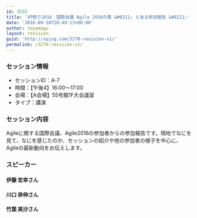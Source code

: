 ```yaml
---
id: 3555
title: 'XP祭り2016：国際会議 Agile 2016の風 &#8211; とある参加報告 &#8211;'
date: '2016-09-18T20:49:13+00:00'
author: teyamagu
layout: revision
guid: 'http://xpjug.com/3278-revision-v1/'
permalink: /3278-revision-v1/
---
```


### セッション情報

- セッションID：A-7
- 時間：【午後4】16:00～17:00
- 会場：【A会場】55号館1F大会議室
- タイプ：講演

### セッション内容

Agileに関する国際会議、Agile2016の参加者からの参加報告です。現地でなにを見て、なにを感じたのか、セッションの紹介や他の参加者の様子を中心に、Agileの最新動向をお伝えします。

### スピーカー

#### 伊藤 宏幸さん

#### 川口 恭伸さん

#### 竹葉 美沙さん